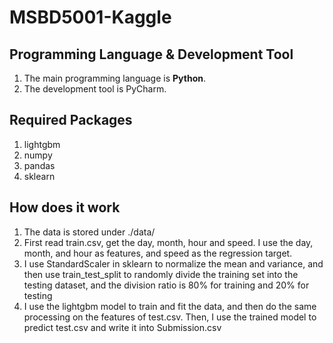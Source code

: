 # MSBD5001-Kaggle

## Programming Language & Development Tool
1. The main programming language is **Python**.
2. The development tool is PyCharm.

## Required Packages
1. lightgbm
2. numpy
3. pandas
4. sklearn

## How does it work
1. The data is stored under ./data/
2. First read train.csv, get the day, month, hour and speed. I use the day, month, and hour as features, and speed as the regression target.
3. I use StandardScaler in sklearn to normalize the mean and variance, and then use train_test_split to randomly divide the training set into the testing dataset, and the division ratio is 80% for training and 20% for testing
4. I use the lightgbm model to train and fit the data, and then do the same processing on the features of test.csv. Then, I use the trained model to predict test.csv and write it into Submission.csv

